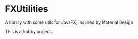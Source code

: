 # FXUtilities
A library with some utils for JavaFX, inspired by Material Design

This is a hobby project.
